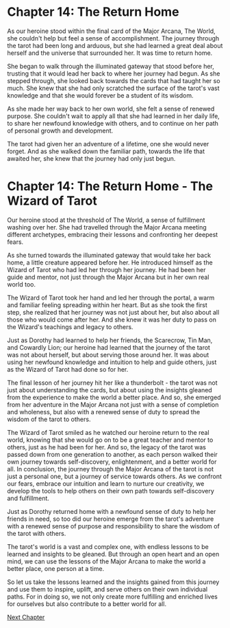 # Chapter 14: The Return Home

As our heroine stood within the final card of the Major Arcana, The World, she couldn't help but feel a sense of accomplishment. The journey through the tarot had been long and arduous, but she had learned a great deal about herself and the universe that surrounded her. It was time to return home.

She began to walk through the illuminated gateway that stood before her, trusting that it would lead her back to where her journey had begun. As she stepped through, she looked back towards the cards that had taught her so much. She knew that she had only scratched the surface of the tarot's vast knowledge and that she would forever be a student of its wisdom.

As she made her way back to her own world, she felt a sense of renewed purpose. She couldn't wait to apply all that she had learned in her daily life, to share her newfound knowledge with others, and to continue on her path of personal growth and development.

The tarot had given her an adventure of a lifetime, one she would never forget. And as she walked down the familiar path, towards the life that awaited her, she knew that the journey had only just begun.
# Chapter 14: The Return Home - The Wizard of Tarot

Our heroine stood at the threshold of The World, a sense of fulfillment washing over her. She had travelled through the Major Arcana meeting different archetypes, embracing their lessons and confronting her deepest fears. 

As she turned towards the illuminated gateway that would take her back home, a little creature appeared before her. He introduced himself as the Wizard of Tarot who had led her through her journey. He had been her guide and mentor, not just through the Major Arcana but in her own real world too.

The Wizard of Tarot took her hand and led her through the portal, a warm and familiar feeling spreading within her heart. But as she took the first step, she realized that her journey was not just about her, but also about all those who would come after her. And she knew it was her duty to pass on the Wizard's teachings and legacy to others.

Just as Dorothy had learned to help her friends, the Scarecrow, Tin Man, and Cowardly Lion; our heroine had learned that the journey of the tarot was not about herself, but about serving those around her. It was about using her newfound knowledge and intuition to help and guide others, just as the Wizard of Tarot had done so for her.

The final lesson of her journey hit her like a thunderbolt - the tarot was not just about understanding the cards, but about using the insights gleaned from the experience to make the world a better place. And so, she emerged from her adventure in the Major Arcana not just with a sense of completion and wholeness, but also with a renewed sense of duty to spread the wisdom of the tarot to others.

The Wizard of Tarot smiled as he watched our heroine return to the real world, knowing that she would go on to be a great teacher and mentor to others, just as he had been for her. And so, the legacy of the tarot was passed down from one generation to another, as each person walked their own journey towards self-discovery, enlightenment, and a better world for all.
In conclusion, the journey through the Major Arcana of the tarot is not just a personal one, but a journey of service towards others. As we confront our fears, embrace our intuition and learn to nurture our creativity, we develop the tools to help others on their own path towards self-discovery and fulfillment. 

Just as Dorothy returned home with a newfound sense of duty to help her friends in need, so too did our heroine emerge from the tarot's adventure with a renewed sense of purpose and responsibility to share the wisdom of the tarot with others. 

The tarot's world is a vast and complex one, with endless lessons to be learned and insights to be gleaned. But through an open heart and an open mind, we can use the lessons of the Major Arcana to make the world a better place, one person at a time.

So let us take the lessons learned and the insights gained from this journey and use them to inspire, uplift, and serve others on their own individual paths. For in doing so, we not only create more fulfilling and enriched lives for ourselves but also contribute to a better world for all.


[Next Chapter](15_Chapter15.md)